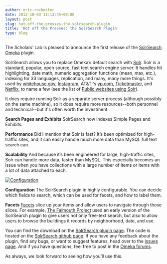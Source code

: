 ```yaml
---
author: eric-rochester
date: 2012-10-03 11:13:45+00:00
layout: post
slug: hot-off-the-presses-the-solrsearch-plugin
title: 'Hot off the Presses: the SolrSearch Plugin'
type: blog
---
```


The Scholars’ Lab is pleased to announce the first release of the [SolrSearch](https://github.com/scholarslab/SolrSearch) [Omeka](http://omeka.org/) plugin.





SolrSearch allows you to replace Omeka’s default search with [Solr](http://lucene.apache.org/solr/). Solr is a standard, popular, open source, fast text search engine server. It handles hit highlighting, date math, numeric aggregation functions (mean, max, etc.), indexing for 33 languages, replication, and many, many more things. It's used by [whitehouse.gov](http://www.whitehouse.gov/), [Instagram](http://instagr.am/), AT&T;'s [yp.com](http://yp.com/), [Ticketmaster](http://www.ticketmaster.com/), and [Netflix](http://www.netflix.com/), to name a few (see the list of [Public websites using Solr](http://wiki.apache.org/solr/PublicServers)).





It does require running Solr as a separate server process (although possibly on the same machine), so it does require more resources--both personnel and technical--but it's often worth the investment.





**Search Pages and Exhibits** SolrSearch now indexes Simple Pages and Exhibits.





**Performance** Did I mention that Solr is fast? It’s been optimized for high-traffic sites, and it can easily handle much more data than MySQL full text search can.





**Scalability** And because it’s been engineered for large, high-traffic sites, Solr can handle more data, faster than MySQL. This especially becomes an issue when you have collections with a large number of items or items with a lot of data attached to each.



[![Configuration](http://static.scholarslab.org/wp-content/uploads/2012/10/Screen-shot-2012-10-02-at-3.12.56-PM-300x167.png)](http://www.scholarslab.org/announcements/hot-off-the-presses-the-solrsearch-plugin/attachment/screen-shot-2012-10-02-at-3-12-56-pm/)


**Configuration** The SolrSearch plugin in highly configurable. You can decide which fields to search, which can be used for facets, and how to label them.





**Facets** [Facets](http://en.wikipedia.org/wiki/Faceted_search) slice up your items and allow users to navigate through those slices. For example, [The Falmouth Project](http://falmouth.lib.virginia.edu/) used an early version of the SolrSearch plugin to give users not only free-text search, but also to allow users to browse the buildings it records by neighborhood, date, and use.





You can find the download on the [SolrSearch plugin page](http://omeka.org/add-ons/plugins/solrsearch/). The code is hosted on the [SolrSearch github page](https://github.com/scholarslab/SolrSearch). If you have any feedback about the plugin, find any bugs, or want to suggest features, head over to the [issues page](https://github.com/scholarslab/SolrSearch/issues). And if you have questions, feel free to post in the [Omeka forums](http://omeka.org/forums/).





As always, we look forward to seeing how you’ll use this.
